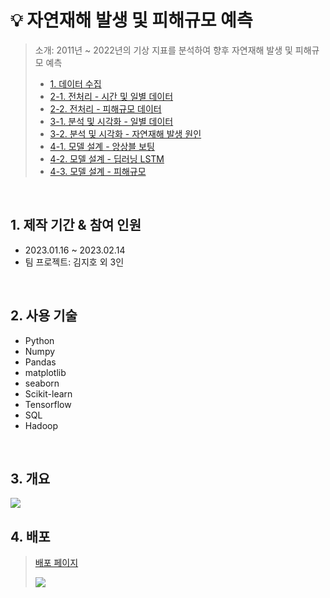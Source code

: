 # :bulb: 자연재해 발생 및 피해규모 예측
> 소개: 2011년 ~ 2022년의 기상 지표를 분석하여 향후 자연재해 발생 및 피해규모 예측
>
> - [1. 데이터 수집](https://github.com/jh00000/Project_Portfolio/blob/main/3rd_Project/%E2%85%A0.%EB%8D%B0%EC%9D%B4%ED%84%B0_%EC%88%98%EC%A7%91/1.%EB%8D%B0%EC%9D%B4%ED%84%B0_%EC%88%98%EC%A7%91.ipynb)
> - [2-1. 전처리 - 시간 및 일별 데이터](https://github.com/jh00000/Project_Portfolio/blob/main/3rd_Project/%E2%85%A1.%EB%8D%B0%EC%9D%B4%ED%84%B0_%EC%A0%84%EC%B2%98%EB%A6%AC/2-1.%EC%8B%9C%EA%B0%84_%EB%B0%8F_%EC%9D%BC%EB%B3%84_%EB%8D%B0%EC%9D%B4%ED%84%B0_%EC%A0%84%EC%B2%98%EB%A6%AC.ipynb)
> - [2-2. 전처리 - 피해규모 데이터](https://github.com/jh00000/Project_Portfolio/blob/main/3rd_Project/%E2%85%A1.%EB%8D%B0%EC%9D%B4%ED%84%B0_%EC%A0%84%EC%B2%98%EB%A6%AC/2-2.%ED%94%BC%ED%95%B4%EA%B7%9C%EB%AA%A8_%EB%8D%B0%EC%9D%B4%ED%84%B0_%EC%A0%84%EC%B2%98%EB%A6%AC.ipynb)
> - [3-1. 분석 및 시각화 - 일별 데이터](https://github.com/jh00000/Project_Portfolio/blob/main/3rd_Project/%E2%85%A2.%EB%B6%84%EC%84%9D_%EB%B0%8F_%EC%8B%9C%EA%B0%81%ED%99%94/3-1.%EB%B6%84%EC%84%9D_%EB%B0%8F_%EC%8B%9C%EA%B0%81%ED%99%94.ipynb)
> - [3-2. 분석 및 시각화 - 자연재해 발생 원인](https://github.com/jh00000/Project_Portfolio/blob/main/3rd_Project/%E2%85%A2.%EB%B6%84%EC%84%9D_%EB%B0%8F_%EC%8B%9C%EA%B0%81%ED%99%94/3-2.%EC%9E%90%EC%97%B0%EC%9E%AC%EB%82%9C_%EB%B0%9C%EC%83%9D_%EC%9B%90%EC%9D%B8_%EB%B6%84%EC%84%9D.ipynb)
> - [4-1. 모델 설계 - 앙상블 보팅](https://github.com/jh00000/Project_Portfolio/blob/main/3rd_Project/%E2%85%A3.%EB%AA%A8%EB%8D%B8_%EC%84%A4%EA%B3%84/4-1.%EB%AA%A8%EB%8D%B8%EB%A7%81_ml_voting.ipynb)
> - [4-2. 모델 설계 - 딥러닝 LSTM](https://github.com/jh00000/Project_Portfolio/blob/main/3rd_Project/%E2%85%A3.%EB%AA%A8%EB%8D%B8_%EC%84%A4%EA%B3%84/4-2.%EB%AA%A8%EB%8D%B8%EB%A7%81_dl_tensor.ipynb)
> - [4-3. 모델 설계 - 피해규모](https://github.com/jh00000/Project_Portfolio/blob/main/3rd_Project/%E2%85%A3.%EB%AA%A8%EB%8D%B8_%EC%84%A4%EA%B3%84/4-3.%EB%AA%A8%EB%8D%B8%EB%A7%81_%ED%94%BC%ED%95%B4%EA%B7%9C%EB%AA%A8.ipynb)

</br>

## 1. 제작 기간 & 참여 인원
- 2023.01.16 ~ 2023.02.14
- 팀 프로젝트: 김지호 외 3인

</br>

## 2. 사용 기술
- Python
- Numpy
- Pandas
- matplotlib
- seaborn
- Scikit-learn
- Tensorflow
- SQL
- Hadoop

</br>

## 3. 개요
![](https://user-images.githubusercontent.com/111859093/219287977-2988c032-bc7c-4dc2-aa26-f564ab8eb891.JPG)

## 4. 배포
> [배포 페이지](http://www.weatherdata.shop/)
> 
> ![](https://user-images.githubusercontent.com/111859093/219381233-492f19e5-31fb-4798-854f-3ccfdb28de24.JPG)
